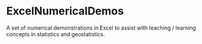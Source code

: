 # ExcelNumericalDemos
A set of numerical demonstrations in Excel to assist with teaching / learning concepts in statistics and geostatistics.
